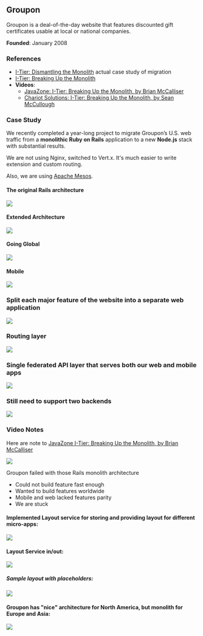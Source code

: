 ## Groupon

Groupon is a deal-of-the-day website that features discounted gift certificates usable at local or national companies.

**Founded**: January 2008

### References

 - [I-Tier: Dismantling the Monolith](https://engineering.groupon.com/2013/misc/i-tier-dismantling-the-monoliths) actual case study of migration
 - [I-Tier: Breaking Up the Monolith](http://www.slideshare.net/mcculloughsean/itier-breaking-up-the-monolith-philly-ete)
 - **Videos**:
   - [JavaZone: I-Tier: Breaking Up the Monolith, by Brian McCalliser][JavaZone]
   - [Chariot Solutions: I-Tier: Breaking Up the Monolith, by Sean McCullough][Chariot Solutions]

### Case Study

We recently completed a year-long project to migrate Groupon’s U.S. web traffic from a **monolithic Ruby on Rails** application to a new **Node.js** stack with substantial results.

We are not using Nginx, switched to Vert.x. It's much easier to write extension and custom routing.

Also, we are using [Apache Mesos](http://mesos.apache.org/).

#### The original Rails architecture
![](images/groupon/arch.png)

#### Extended Architecture
![](images/groupon/arch2.png)

#### Going Global
![](images/groupon/arch3b.png)

#### Mobile
![](images/groupon/arch4.png)

### Split each major feature of the website into a separate web application
![](images/groupon/arch52.png)

### Routing layer
![](images/groupon/arch6.png)

### Single federated API layer that serves both our web and mobile apps
![](images/groupon/arch7a.png)

### Still need to support two backends
![](images/groupon/arch9b.png)

### Video Notes

Here are note to [JavaZone I-Tier: Breaking Up the Monolith, by Brian McCalliser][JavaZone]

![](images/groupon/video1.jpg)

Groupon failed with those Rails monolith architecture
- Could not build feature fast enough
- Wanted to build features worldwide
- Mobile and web lacked features parity
- We are stuck

#### Implemented Layout service for storing and providing layout for different micro-apps:
![](images/groupon/video2.jpg)

#### Layout Service in/out:
![](images/groupon/video3.jpg)

##### Sample layout with placeholders:
![](images/groupon/video4.jpg)

#### Groupon has "nice" architecture for North America, but monolith for Europe and Asia:
![](images/groupon/video5.jpg)



[JavaZone]: https://vimeo.com/105880150
[Chariot Solutions]: https://vimeo.com/96250640
